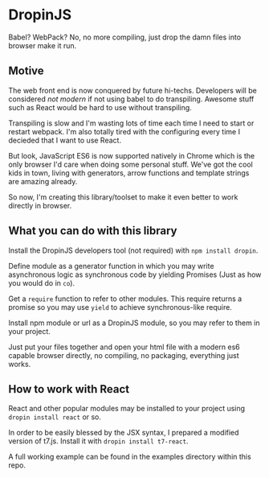 DropinJS
========

Babel? WebPack? No, no more compiling, just drop the damn files into browser make it run.

Motive
------

The web front end is now conquered by future hi-techs. Developers will be considered *not modern* if not
using babel to do transpiling. Awesome stuff such as React would be hard to use without transpiling.

Transpiling is slow and I'm wasting lots of time each time I need to start or restart webpack. I'm also
totally tired with the configuring every time I decieded that I want to use React.

But look, JavaScript ES6 is now supported natively in Chrome which is the only browser I'd care when doing
some personal stuff. We've got the cool kids in town, living with generators, arrow functions and template
strings are amazing already.

So now, I'm creating this library/toolset to make it even better to work directly in browser.

What you can do with this library
---------------------------------

Install the DropinJS developers tool (not required) with `npm install dropin`.

Define module as a generator function in which you may write asynchronous logic as synchronous code by
yielding Promises (Just as how you would do in `co`).

Get a `require` function to refer to other modules. This require returns a promise so you may use `yield`
to achieve synchronous-like require.

Install npm module or url as a DropinJS module, so you may refer to them in your project.

Just put your files together and open your html file with a modern es6 capable browser directly, no compiling,
no packaging, everything just works.

How to work with React
----------------------

React and other popular modules may be installed to your project using `dropin install react` or so.

In order to be easily blessed by the JSX syntax, I prepared a modified version of t7.js. Install it with
`dropin install t7-react`.

A full working example can be found in the examples directory within this repo.

